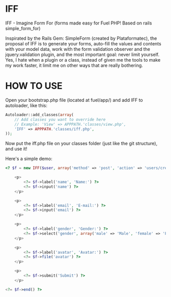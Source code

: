 IFF
===

IFF - Imagine Form For (forms made easy for Fuel PHP! Based on rails simple_form_for)

Inspirated by the Rails Gem: SimpleForm (created by Plataformatec), the proposal of IFF is to generate your forms, auto-fill the values and contents with your model data, work with the form validation observer and the jquery.validation plugin, and the most important goal: never limit yourself.
Yes, I hate when a plugin or a class, instead of given me the tools to make my work faster, it limit me on other ways that are really bothering.


HOW TO USE
===

Open your bootstrap.php file (located at fuel/app/) and add IFF to autoloader, like this:
```php
Autoloader::add_classes(array(
	// Add classes you want to override here
	// Example: 'View' => APPPATH.'classes/view.php',
	'IFF' => APPPATH.'classes/iff.php',
));
```

Now put the iff.php file on your classes folder (just like the git structure), and use it!


Here's a simple demo:

```php
<? $f = new IFF($user, array('method' => 'post', 'action' => 'users/create')) ?>

	<p>
		<?= $f->label('name', 'Name:') ?>
		<?= $f->input('name') ?>
	</p>

	<p>
		<?= $f->label('email', 'E-mail:') ?>
		<?= $f->input('email') ?>
	</p>

	<p>
		<?= $f->label('gender', 'Gender:') ?>
		<?= $f->select('gender', array('male' => 'Male', 'female' => 'Female'), array('has_blank' => 'Select')) ?>
	</p>

	<p>
		<?= $f->label('avatar', 'Avatar:') ?>
		<?= $f->file('avatar') ?>
	</p>

	<p>
		<?= $f->submit('Submit') ?>
	</p>

<?= $f->end() ?>
```